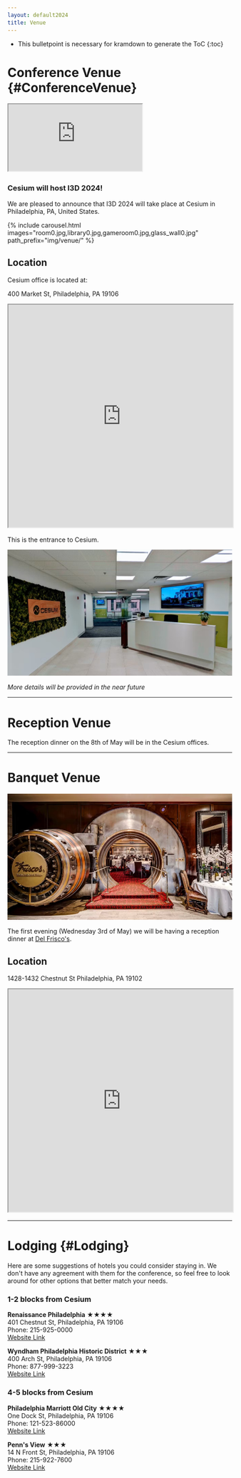 ```yaml
---
layout: default2024
title: Venue
---
```


* This bulletpoint is necessary for kramdown to generate the ToC
{:toc}

# Conference Venue {#ConferenceVenue}

<div class="flex">
    <div class="youtube-embed">
        <iframe src="https://drive.google.com/file/d/1GNzmEGDfyRHJtiPoPrprkjb4KjGR8INE/preview"></iframe>
    </div>
</div>

### Cesium  will host I3D 2024!

We are pleased to announce that I3D 2024 will take place at Cesium in Philadelphia, PA, United States.

{% include carousel.html images="room0.jpg,library0.jpg,gameroom0.jpg,glass_wall0.jpg" path_prefix="img/venue/" %}


## Location 
Cesium office is located at:

400 Market St, Philadelphia, PA 19106

<div class="flex">
    <iframe style="width:100%;height:500px" src="https://www.google.com/maps/embed?pb=!1m18!1m12!1m3!1d2162.7631658920036!2d-75.14950469155715!3d39.950134825432386!2m3!1f0!2f0!3f0!3m2!1i1024!2i768!4f13.1!3m3!1m2!1s0x89c6c981093646d7%3A0xc117d14670c0778f!2sCesium!5e0!3m2!1sen!2shk!4v1710255557130!5m2!1sen!2shk"  allowfullscreen="" loading="lazy" referrerpolicy="no-referrer-when-downgrade"></iframe>
</div>

This is the entrance to Cesium.

![Entrance to Cesium HQ](img/venue/cesium-entrance.jpg)

*More details will be provided in the near future*

---

# Reception Venue

The reception dinner on the 8th of May will be in the Cesium offices.

---

# Banquet Venue

![Del Frisco's](img/venue/delfriscos.jpg)

The first evening (Wednesday 3rd of May) we will be having a reception dinner at [Del Frisco's](https://www.delfriscos.com/private-events-philadelphia-pa/).

## Location

1428-1432 Chestnut St
Philadelphia, PA 19102

<div class="flex">
    <iframe src="https://www.google.com/maps/embed?pb=!1m18!1m12!1m3!1d3058.5722649000154!2d-75.1654591!3d39.950956399999995!2m3!1f0!2f0!3f0!3m2!1i1024!2i768!4f13.1!3m3!1m2!1s0x89c6c62fc4813459%3A0x78308acf8d2ef653!2sDel%20Frisco&#39;s%20Double%20Eagle%20Steakhouse!5e0!3m2!1sen!2ses!4v1714678287781!5m2!1sen!2ses" style="width: 100%; height: 500px;" allowfullscreen="" loading="lazy" referrerpolicy="no-referrer-when-downgrade"></iframe>
</div>


---

# Lodging {#Lodging}
Here are some suggestions of hotels you could consider staying in. We don't have any agreement with them for the conference, so feel free to look around for other options that better match your needs.

### 1-2 blocks from Cesium

__Renaissance Philadelphia__ &#9733;&#9733;&#9733;&#9733; \
401 Chestnut St, Philadelphia, PA 19106 \
Phone: 215-925-0000\
[Website Link](https://www.marriott.com/en-us/hotels/phlpr-renaissance-philadelphia-downtown-hotel/overview/)


__Wyndham Philadelphia Historic District__ &#9733;&#9733;&#9733;\
400 Arch St, Philadelphia, PA 19106\
Phone: 877-999-3223\
[Website Link](https://www.wyndhamhotels.com/wyndham/philadelphia-pennsylvania/wyndham-philadelphia-historic-district/overview)


### 4-5 blocks from Cesium

__Philadelphia Marriott Old City__ &#9733;&#9733;&#9733;&#9733;\
One Dock St, Philadelphia, PA 19106\
Phone: 121-523-86000\
[Website Link](https://www.marriott.com/en-us/hotels/phlmo-philadelphia-marriott-old-city/overview/)


__Penn's View__ &#9733;&#9733;&#9733;\
14 N Front St, Philadelphia, PA 19106\
Phone: 215-922-7600\
[Website Link](https://www.pennsviewhotel.com/)





